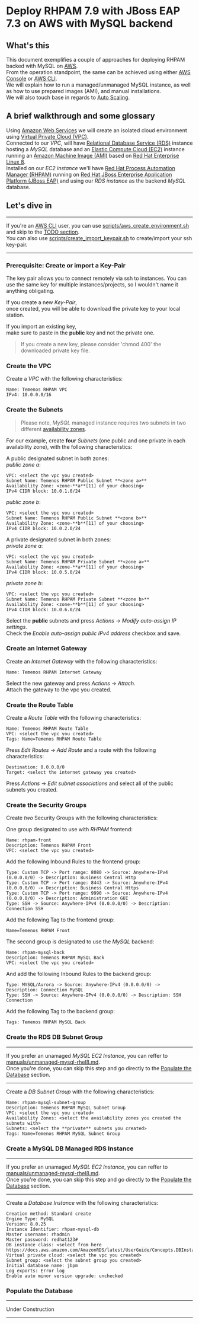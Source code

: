 # Deploy RHPAM 7.9 with JBoss EAP 7.3 on AWS with MySQL backend

## What's this

This document exemplifies a couple of approaches for deploying RHPAM backed with MySQL on [AWS][0].</br>
From the operation standpoint, the same can be achieved using either [AWS Console][1] or [AWS CLI][2].</br>
We will explain how to run a managed/unmanaged MySQL instance, as well as how to use prepared images (AMI),
and manual installations.</br>
We will also touch base in regards to [Auto Scaling][10].

## A brief walkthrough and some glossary

Using [Amazon Web Services][0] we will create an isolated cloud environment using [Virtual Private Cloud (VPC)][3].</br>
Connected to our *VPC*, will have [Relational Database Service (RDS)][4] instance hosting a *MySQL* database and an [Elastic Compute Cloud (EC2)][5] instance running an [Amazon Machine Image (AMI)][6] based on [Red Hat Enterprise Linux 8][7].</br>
Installed on our *EC2 instance* we'll have [Red Hat Process Automation Manager (RHPAM)][8] running on [Red Hat JBoss Enterprise Application Platform (JBoss EAP)][9] and using our *RDS instance* as the backend *MySQL* database.

## Let's dive in

---
If you're an [AWS CLI][2] user, you can use [scripts/aws_create_environment.sh](scripts/aws_create_environment.sh) and skip to the [TODO section](#todo).</br>
You can also use [scripts/create_import_keypair.sh](scripts/create_import_keypair.sh) to create/import your ssh key-pair.

---

### Prerequisite: Create or import a Key-Pair

The key pair allows you to connect remotely via ssh to instances.
You can use the same key for multiple instances/projects, so I wouldn't name it anything obligating.

If you create a new *Key-Pair*,</br>
once created, you will be able to download the private key to your local station.

If you import an existing key,</br>
make sure to paste in the **public** key and not the private one.

> If you create a new key, please consider 'chmod 400' the downloaded private key file.

### Create the VPC

Create a *VPC* with the following characteristics:

```text
Name: Temenos RHPAM VPC
IPv4: 10.0.0.0/16
```

### Create the Subnets

> Please note, *MySQL* managed instance requires two subnets in two different [availability zones][11].

For our example, create **four** *Subnets* (one public and one private in each availability zone),
with the following characteristics:

A public designated subnet in both zones:</br>
*public zone a*:

```text
VPC: <select the vpc you created>
Subnet Name: Temenos RHPAM Public Subnet **<zone a>**
Availability Zone: <zone-**a**[11] of your choosing>
IPv4 CIDR block: 10.0.1.0/24
```

*public zone b*:

```text
VPC: <select the vpc you created>
Subnet Name: Temenos RHPAM Public Subnet **<zone b>**
Availability Zone: <zone-**b**[11] of your choosing>
IPv4 CIDR block: 10.0.2.0/24
```

A private designated subnet in both zones:</br>
*private zone a*:

```text
VPC: <select the vpc you created>
Subnet Name: Temenos RHPAM Private Subnet **<zone a>**
Availability Zone: <zone-**a**[11] of your choosing>
IPv4 CIDR block: 10.0.5.0/24
```

*private zone b*:

```text
VPC: <select the vpc you created>
Subnet Name: Temenos RHPAM Private Subnet **<zone b>**
Availability Zone: <zone-**b**[11] of your choosing>
IPv4 CIDR block: 10.0.6.0/24
```

Select the **public** subnets and press *Actions* -> *Modify auto-assign IP settings*.</br>
Check the *Enable auto-assign public IPv4 address* checkbox and save.

### Create an Internet Gateway

Create an *Internet Gateway* with the following characteristics:

```text
Name: Temenos RHPAM Internet Gateway
```

Select the new gateway and press *Actions* -> *Attach*.</br>
Attach the gateway to the vpc you created.

### Create the Route Table

Create a *Route Table* with the following characteristics:

```text
Name: Temenos RHPAM Route Table
VPC: <select the vpc you created>
Tags: Name=Temenos RHPAM Route Table
```

Press *Edit Routes* -> *Add Route* and a route with the following characteristics:

```text
Destination: 0.0.0.0/0
Target: <select the internet gateway you created>
```

Press *Actions* -> *Edit subnet associations* and select all of the public subnets you created.

### Create the Security Groups

Create *two* Security Groups with the following characteristics:

One group designated to use with *RHPAM* frontend:

```text
Name: rhpam-front
Description: Temenos RHPAM Front
VPC: <select the vpc you created>
```

Add the following Inbound Rules to the frontend group:

```text
Type: Custom TCP -> Port range: 8080 -> Source: Anywhere-IPv4 (0.0.0.0/0) -> Description: Business Central Http
Type: Custom TCP -> Port range: 8443 -> Source: Anywhere-IPv4 (0.0.0.0/0) -> Description: Business Central Https
Type: Custom TCP -> Port range: 9990 -> Source: Anywhere-IPv4 (0.0.0.0/0) -> Description: Administration GUI
Type: SSH -> Source: Anywhere-IPv4 (0.0.0.0/0) -> Description: Connection SSH

```

Add the following Tag to the frontend group:

```text
Name=Temenos RHPAM Front
```

The second group is designated to use the *MySQL* backend:

```text
Name: rhpam-mysql-back
Description: Temenos RHPAM MySQL Back
VPC: <select the vpc you created>
```

And add the following Inbound Rules to the backend group:

```text
Type: MYSQL/Aurora -> Source: Anywhere-IPv4 (0.0.0.0/0) -> Description: Connection MySQL
Type: SSH -> Source: Anywhere-IPv4 (0.0.0.0/0) -> Description: SSH Connection
```

Add the following Tag to the backend group:

```text
Tags: Temenos RHPAM MySQL Back
```

### Create the RDS DB Subnet Group

---
If you prefer an unamaged *MySQL EC2 Instance*, you can reffer to [manuals/unmanaged-mysql-rhel8.md](manuals/unmanaged-mysql-rhel8.md).</br>
Once you're done, you can skip this step and go directly to the [Populate the Database](#populate-the-database) section.

---

Create a *DB Subnet Group* with the following characteristics:

```text
Name: rhpam-mysql-subnet-group
Description: Temenos RHPAM MySQL Subnet Group
VPC: <select the vpc you created>
Availability Zones: <select the availability zones you created the subnets with>
Subnets: <select the **private** subnets you created>
Tags: Name=Temenos RHPAM MySQL Subnet Group
```

### Create a MySQL DB Managed RDS Instance

---
If you prefer an unamaged *MySQL EC2 Instance*, you can reffer to [manuals/unmanaged-mysql-rhel8.md](manuals/unmanaged-mysql-rhel8.md).</br>
Once you're done, you can skip this step and go directly to the [Populate the Database](#populate-the-database) section.

---

Create a *Database Instance* with the following characteristics:

```text
Creation method: Standard create
Engine Type: MySQL
Version: 8.0.25
Instance Identifier: rhpam-mysql-db
Master username: rhadmin
Master password: redhat123#
DB instance class: <select from here https://docs.aws.amazon.com/AmazonRDS/latest/UserGuide/Concepts.DBInstanceClass.html>
Virtual private cloud: <select the vpc you created>
Subnet group: <select the subnet group you created>
Initial database name: jbpm
Log exports: Error log
Enable auto minor version upgrade: unchecked
```

### Populate the Database

---

Under Construction

---

<!-- Links -->
[0]: https://aws.amazon.com/
[1]: https://console.aws.amazon.com/
[2]: https://aws.amazon.com/cli/
[3]: https://console.aws.amazon.com/vpc/
[4]: https://console.aws.amazon.com/rds/
[5]: https://console.aws.amazon.com/ec2/
[6]: https://docs.aws.amazon.com/AWSEC2/latest/UserGuide/AMIs.html
[7]: https://www.redhat.com/en/enterprise-linux-8
[8]: https://www.redhat.com/en/technologies/jboss-middleware/process-automation-manager
[9]: https://www.redhat.com/en/technologies/jboss-middleware/application-platform
[10]: https://aws.amazon.com/ec2/autoscaling/
[11]: https://docs.aws.amazon.com/AWSEC2/latest/UserGuide/using-regions-availability-zones.html#concepts-available-regions
